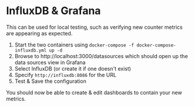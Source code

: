 # InfluxDB & Grafana

This can be used for local testing, such as verifying new counter metrics are appearing as expected.

1. Start the two containers using `docker-compose -f docker-compose-influxdb.yml up -d`
1. Browse to http://localhost:3000/datasources which should open up the data sources view in Grafana
1. Select InfluxDB (or create it if one doesn't exist)
1. Specify `http://influxdb:8086` for the URL
1. Test & Save the configuration

You should now be able to create & edit dashboards to contain your new metrics.
